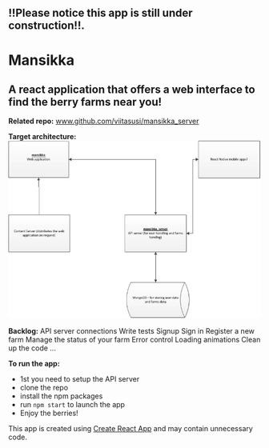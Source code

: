 ## !!Please notice this app is still under construction!!. 

# Mansikka

## A react application that offers a web interface to find the berry farms near you!

**Related repo:** 
www.github.com/viitasusi/mansikka_server
 

**Target architecture:**
![arcihtecture](architecture.jpg)

**Backlog:**
API server connections
Write tests
Signup
Sign in
Register a new farm
Manage the status of your farm
Error control
Loading animations
Clean up the code
…

**To run the app:**
* 1st you need to setup the API server
* clone the repo
* install the npm packages
* run `npm start` to launch the app
* Enjoy the berries!

This app is created using [Create React App](https://github.com/facebookincubator/create-react-app) and may contain unnecessary code.
